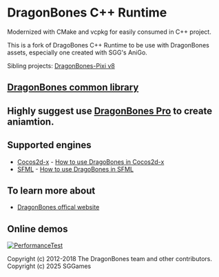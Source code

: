 # DragonBones C++ Runtime
Modernized with CMake and vcpkg for easily consumed in C++ project.

This is a fork of DragoBones C++ Runtime to be use with DragonBones assets, especially one created with SGG's AniGo.

Sibling projects:
[DragonBones-Pixi v8](https://github.com/SGGames/DragonBones-Pixi)

## [DragonBones common library](./DragonBones/)
## Highly suggest use [DragonBones Pro](http://www.dragonbones.com/) to create aniamtion.

## Supported engines
* [Cocos2d-x](http://cocos2d-x.org/) - [How to use DragoBones in Cocos2d-x](./Cocos2DX_3.x/)
* [SFML](https://www.sfml-dev.org/) - [How to use DragoBones in SFML](./SFML/)

## To learn more about
* [DragonBones offical website](http://www.dragonbones.com/)

## Online demos
[![PerformanceTest](https://dragonbones.github.io/demo/demos.jpg)](https://github.com/DragonBones/Demos)

Copyright (c) 2012-2018 The DragonBones team and other contributors.
Copyright (c) 2025 SGGames
